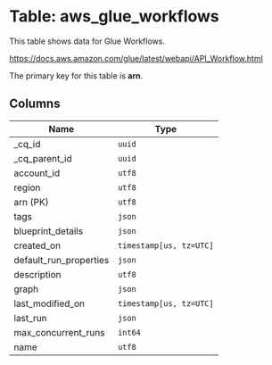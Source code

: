 # Table: aws_glue_workflows

This table shows data for Glue Workflows.

https://docs.aws.amazon.com/glue/latest/webapi/API_Workflow.html

The primary key for this table is **arn**.

## Columns

| Name          | Type          |
| ------------- | ------------- |
|_cq_id|`uuid`|
|_cq_parent_id|`uuid`|
|account_id|`utf8`|
|region|`utf8`|
|arn (PK)|`utf8`|
|tags|`json`|
|blueprint_details|`json`|
|created_on|`timestamp[us, tz=UTC]`|
|default_run_properties|`json`|
|description|`utf8`|
|graph|`json`|
|last_modified_on|`timestamp[us, tz=UTC]`|
|last_run|`json`|
|max_concurrent_runs|`int64`|
|name|`utf8`|